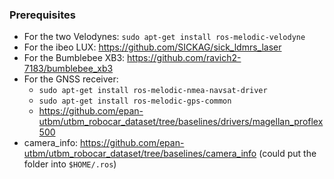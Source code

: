 ### Prerequisites ###

* For the two Velodynes: `sudo apt-get install ros-melodic-velodyne`
* For the ibeo LUX: https://github.com/SICKAG/sick_ldmrs_laser
* For the Bumblebee XB3: https://github.com/ravich2-7183/bumblebee_xb3
* For the GNSS receiver:
  - `sudo apt-get install ros-melodic-nmea-navsat-driver`
  - `sudo apt-get install ros-melodic-gps-common`
  - https://github.com/epan-utbm/utbm_robocar_dataset/tree/baselines/drivers/magellan_proflex500
* camera_info: https://github.com/epan-utbm/utbm_robocar_dataset/tree/baselines/camera_info (could put the folder into `$HOME/.ros`)
